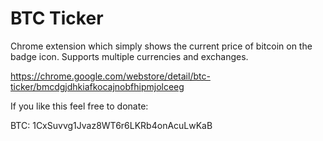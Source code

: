 # BTC Ticker
Chrome extension which simply shows the current price of bitcoin on the badge icon. Supports multiple currencies and exchanges.

https://chrome.google.com/webstore/detail/btc-ticker/bmcdgjdhkiafkocajnobfhipmjolceeg

If you like this feel free to donate:

BTC: 1CxSuvvg1Jvaz8WT6r6LKRb4onAcuLwKaB
